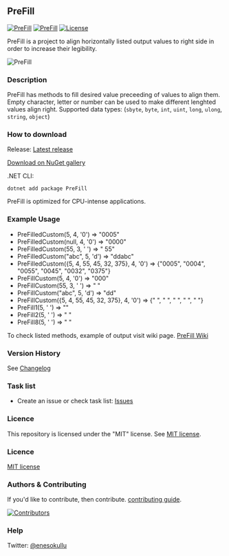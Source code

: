 ## PreFill

[![PreFill](https://img.shields.io/nuget/v/PreFill.svg)](https://www.nuget.org/packages/PreFill/) [![PreFill](https://img.shields.io/nuget/dt/PreFill.svg)](https://www.nuget.org/packages/PreFill/) [![License](https://img.shields.io/github/license/meokullu/PreFill.svg)](https://github.com/meokullu/PreFill/blob/master/LICENSE)

PreFill is a project to align horizontally listed output values to right side in order to increase their legibility.

![PreFill](https://github.com/meokullu/PreFill/assets/4971757/3e7c14a2-c823-4d4d-825f-74fbd74f3e18)

### Description
PreFill has methods to fill desired value preceeding of values to align them. Empty character, letter or number can be used to make different lenghted values align right. Supported data types: (`sbyte`, `byte`, `int`, `uint`, `long`, `ulong`, `string`, `object`)

### How to download
Release: [Latest release](https://github.com/meokullu/PreFill/releases/latest)

[Download on NuGet gallery](https://www.nuget.org/packages/PreFill/)

.NET CLI:
```
dotnet add package PreFill
```

PreFill is optimized for CPU-intense applications.

### Example Usage

* PreFilledCustom(5, 4, '0') => "0005"
* PreFilledCustom(null, 4, '0') => "0000"
* PreFilledCustom(55, 3, ' ') => " 55"
* PreFilledCustom("abc", 5, 'd') => "ddabc"
* PreFilledCustom({5, 4, 55, 45, 32, 375}, 4, '0') => {"0005", "0004", "0055", "0045", "0032", "0375"}
* PreFillCustom(5, 4, '0') => "000"
* PreFillCustom(55, 3, ' ') => " "
* PreFillCustom("abc", 5, 'd') => "dd"
* PreFillCustom({5, 4, 55, 45, 32, 375}, 4, '0') => {"   ", "   ", "  ", "  ", " "}
* PreFill1(5, ' ') => ""
* PreFill2(5, ' ') => " "
* PreFill8(5, ' ') => "       "

To check listed methods, example of output visit wiki page. [PreFill Wiki](https://github.com/meokullu/PreFill/wiki)

### Version History
See [Changelog](https://github.com/meokullu/PreFill/blob/master/CHANGELOG.md)

### Task list
* Create an issue or check task list: [Issues](https://github.com/meokullu/PreFill/issues)

### Licence
This repository is licensed under the "MIT" license. See [MIT license](https://github.com/meokullu/CalculateETA/blob/master/LICENSE).

### Licence
[MIT license](https://github.com/meokullu/PreFill/blob/master/LICENSE)

### Authors & Contributing

If you'd like to contribute, then contribute. [contributing guide](https://github.com/meokullu/CalculateETA/blob/master/CONTRIBUTING.md).

[![Contributors](https://contrib.rocks/image?repo=meokullu/PreFill)](https://github.com/meokullu/PreFill/graphs/contributors)

### Help
Twitter: [@enesokullu](https://twitter.com/EnesOkullu)
